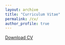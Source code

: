 ```yaml
---
layout: archive
title: "Curriculum Vitae"
permalink: /cv/
author_profile: true
---
```


<a href="/files/CV.docx" target="_blank">Download CV</a>